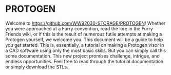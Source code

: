 # PROTOGEN
Welcome to https://github.com/WW92030-STORAGE/PROTOGEN! Whether you were approached at a Furry convention, read the lore in the Furry Friends wiki, or if this is the result of numerous futile attempts at making a Protogen yourself, we welcome you. This document will be a guide to help you get started. This is, essentially, a tutorial on making a Protogen visor in a CAD software using only the most basic skills. But you can simply call this some documentation. This new project promises challenge, intrigue, and endless opportunities. Feel free to read through the tutorial documentation or simply download the STLs.
